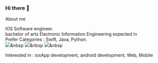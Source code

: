 ### Hi there 👋

About me <br>

IOS Software engineer. <br>
bachelor of arts Electronic Information Engineering expected in  <br>
Prefer Categories : Swift, Java, Python. <br>
<img src="https://img.shields.io/badge/Swift-F05138?style=flat-square&logo=Swift&logoColor=white"/></a>&nbsp 
<img src="https://img.shields.io/badge/Python-3776AB?style=flat-square&logo=Python&logoColor=white"/></a>&nbsp 
<img src="https://img.shields.io/badge/Java-007396?style=flat-square&logo=Java&logoColor=white"/></a>&nbsp 



Interested in : iosApp development, android development, Web, Mobile 
